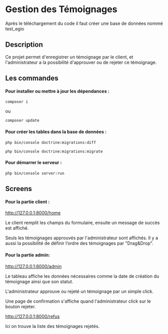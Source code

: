 # Gestion des Témoignages

Après le téléchargement du code il faut créer une base de données nommé test\_egio

## Description

Ce projet permet d'enregistrer un témoignage par le client, et l'administrateur a la possibilité d'approuver ou de rejeter ce témoignage.

## Les commandes

#### Pour installer ou mettre à jour les dépendances :

```
composer i
```

ou

```
composer update
```

#### Pour créer les tables dans la base de données :

```
php bin/console doctrine:migrations:diff
```

```
php bin/console doctrine:migrations:migrate
```

#### Pour démarrer le serveur : 

```
php bin/console server:run
```

## Screens

#### Pour la partie client :

http://127.0.0.1:8000/home

Le client remplit les champs du formulaire, ensuite un message de succès est affiché.



Seuls les témoignages approuvés par l'administrateur sont affichés. Il y a aussi la possibilité de définir l’ordre des témoignages par "Drag&Drop".



#### Pour la partie admin:

http://127.0.0.1:8000/admin

Le tableau affiche les données nécessaires comme la date de création du témoignage ainsi que son statut.

L'administrateur approuve ou rejeté un témoignage par un simple click.



Une page de confirmation s'affiche quand l'administrateur click sur le bouton rejeter.



http://127.0.0.1:8000/refus

Ici on trouve la liste des témoignages rejetés.

